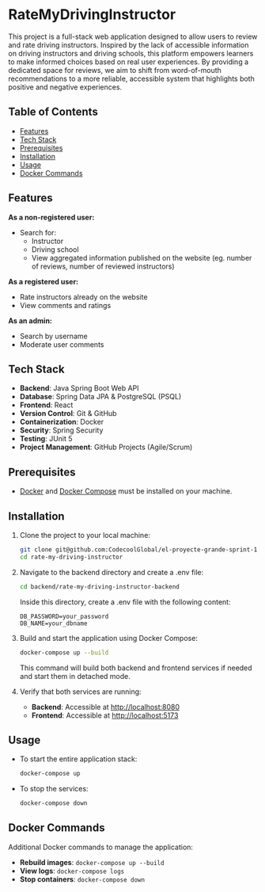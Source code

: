 # RateMyDrivingInstructor

This project is a full-stack web application designed to allow users to review and rate driving instructors. Inspired by the lack of accessible information on driving instructors and driving schools, this platform empowers learners to make informed choices based on real user experiences. By providing a dedicated space for reviews, we aim to shift from word-of-mouth recommendations to a more reliable, accessible system that highlights both positive and negative experiences.

## Table of Contents

- [Features](#features)
- [Tech Stack](#tech-stack)
- [Prerequisites](#prerequisites)
- [Installation](#installation)
- [Usage](#usage)
- [Docker Commands](#docker-commands)

## Features

**As a non-registered user:**
- Search for:
  - Instructor
  - Driving school
  - View aggregated information published on the website (eg. number of reviews, number of reviewed instructors)

**As a registered user:**
- Rate instructors already on the website
- View comments and ratings

**As an admin:**
- Search by username
- Moderate user comments

## Tech Stack

- **Backend**: Java Spring Boot Web API
- **Database**: Spring Data JPA & PostgreSQL (PSQL)
- **Frontend**: React
- **Version Control**: Git & GitHub
- **Containerization**: Docker
- **Security**: Spring Security
- **Testing**: JUnit 5
- **Project Management**: GitHub Projects (Agile/Scrum)

## Prerequisites

- [Docker](https://www.docker.com/) and [Docker Compose](https://docs.docker.com/compose/) must be installed on your machine.

## Installation

1. Clone the project to your local machine:
    ```bash
    git clone git@github.com:CodecoolGlobal/el-proyecte-grande-sprint-1-java-judit-g.git
    cd rate-my-driving-instructor
    ```

2. Navigate to the backend directory and create a .env file:
    ```bash
    cd backend/rate-my-driving-instructor-backend
    ```
    Inside this directory, create a .env file with the following content:
    
    ```env
    DB_PASSWORD=your_password
    DB_NAME=your_dbname
    ```

4. Build and start the application using Docker Compose:
    ```bash
    docker-compose up --build
    ```
   This command will build both backend and frontend services if needed and start them in detached mode.

5. Verify that both services are running:
   - **Backend**: Accessible at [http://localhost:8080](http://localhost:8080)
   - **Frontend**: Accessible at [http://localhost:5173](http://localhost:5173)

## Usage

- To start the entire application stack:
    ```bash
    docker-compose up
    ```
- To stop the services:
    ```bash
    docker-compose down
    ```

## Docker Commands

Additional Docker commands to manage the application:

- **Rebuild images**: `docker-compose up --build`
- **View logs**: `docker-compose logs`
- **Stop containers**: `docker-compose down`
